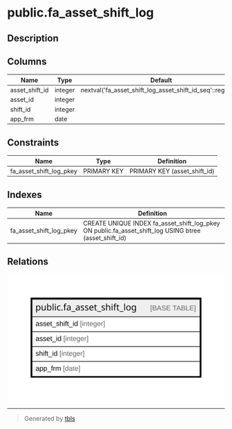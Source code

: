 # public.fa_asset_shift_log

## Description

## Columns

| Name | Type | Default | Nullable | Children | Parents | Comment |
| ---- | ---- | ------- | -------- | -------- | ------- | ------- |
| asset_shift_id | integer | nextval('fa_asset_shift_log_asset_shift_id_seq'::regclass) | false |  |  |  |
| asset_id | integer |  | true |  |  |  |
| shift_id | integer |  | true |  |  |  |
| app_frm | date |  | true |  |  |  |

## Constraints

| Name | Type | Definition |
| ---- | ---- | ---------- |
| fa_asset_shift_log_pkey | PRIMARY KEY | PRIMARY KEY (asset_shift_id) |

## Indexes

| Name | Definition |
| ---- | ---------- |
| fa_asset_shift_log_pkey | CREATE UNIQUE INDEX fa_asset_shift_log_pkey ON public.fa_asset_shift_log USING btree (asset_shift_id) |

## Relations

![er](public.fa_asset_shift_log.svg)

---

> Generated by [tbls](https://github.com/k1LoW/tbls)
